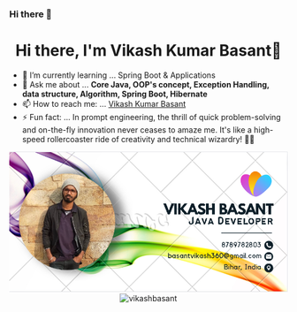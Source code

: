 ### Hi there 👋

<!--
**vikashbasant/vikashbasant** is a ✨ _special_ ✨ repository because its `README.md` (this file) appears on your GitHub profile.
-->


<h1 align="center">Hi there, I'm Vikash Kumar Basant👋</h1>

- 🌱 I’m currently learning ... <storng>Spring Boot & Applications </storng> 
- 💬 Ask me about ... <strong>Core Java, OOP's concept, Exception Handling, data structure, Algorithm, Spring Boot, Hibernate </strong>
- 📫 How to reach me: ... <a href="https://www.linkedin.com/in/basantvikash360/" target="_blank">Vikash Kumar Basant</a>
- ⚡ Fun fact: ... In prompt engineering, the thrill of quick problem-solving and on-the-fly innovation never ceases to amaze me. It's like a high-speed rollercoaster ride of creativity and technical wizardry! 🎢🚀


  

<p align="center">
  <img src="https://github.com/vikashbasant/vikashbasant/blob/main/vikash-info.png" alt="Vikash Basant">
  <img src="https://github-readme-stats.vercel.app/api?username=vikashbasant&show_icons=true" alt="vikashbasant">
</p>
<p algin="center">
  <a href="https://www.linkedin.com/in/basantvikash360/" target="_blank">
    <img src="![linkedin-112](https://github.com/vikashbasant/vikashbasant/assets/49556058/3f2960b6-da05-4a82-aa4b-88a9d7a9d3b3)" height="30" width="30>LinkedIn</a>
  
</p>
